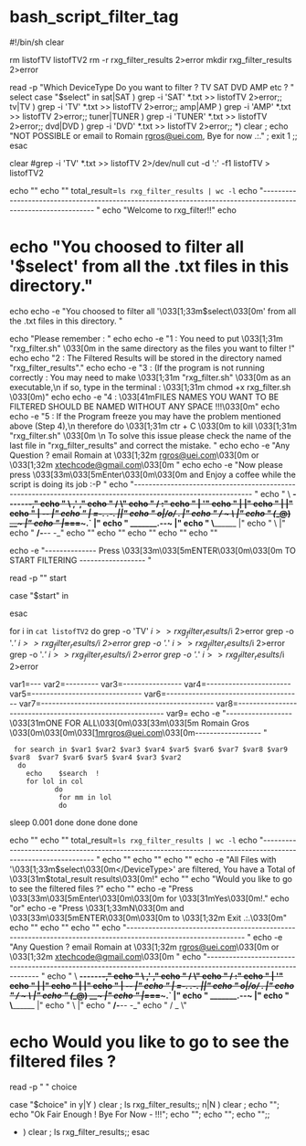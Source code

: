 # bash_script_filter_tag

#!/bin/sh
clear

rm listofTV listofTV2
rm -r rxg_filter_results 2>error
mkdir rxg_filter_results 2>error


read -p "Which DeviceType Do you want to filter ? TV SAT DVD AMP etc ? " select 
case "$select" in 
  sat|SAT ) grep -i '<DeviceType>SAT</DeviceType>' *.txt >> listofTV 2>error;; 
  tv|TV ) grep -i '<DeviceType>TV</DeviceType>' *.txt >> listofTV 2>error;;
  amp|AMP ) grep -i '<DeviceType>AMP</DeviceType>' *.txt >> listofTV 2>error;;
  tuner|TUNER ) grep -i '<DeviceType>TUNER</DeviceType>' *.txt >> listofTV 2>error;;
  dvd|DVD ) grep -i '<DeviceType>DVD</DeviceType>' *.txt >> listofTV 2>error;;
  *) clear ; echo "NOT POSSIBLE or email to Romain rgros@uei.com, Bye for now .:." ; exit 1 ;;
esac

clear
#grep -i '<DeviceType>TV</DeviceType>' *.txt >> listofTV 2>/dev/null
cut -d ':' -f1 listofTV > listofTV2

echo ""
echo ""
total_result=`ls rxg_filter_results | wc -l`
echo "-------------------------------------------------------------------------------------------------------------- "
echo "Welcome to rxg_filter!!"
echo
# echo "You choosed to filter all '<DeviceType>$select</DeviceType>' from all the .txt files in this directory."
echo
echo -e "You choosed to filter all '<DeviceType>\033[1;33m$select\033[0m</DeviceType>' from all the .txt files in this directory. "

echo "Please remember : "
echo 
echo -e "1 : You need to put \033[1;31m \"rxg_filter.sh\" \033[0m in the same directory as the files you want to filter !"
echo 
echo "2 : The Filtered Results will be stored in the directory named \"rxg_filter_results\"." 
echo
echo -e "3 : (If the program is not running correctly :  You may need to make \033[1;31m \"rxg_filter.sh\" \033[0m as an executable,\n if so, type in the terminal : \033[1;31m chmod +x rxg_filter.sh \033[0m)"
echo 
echo -e "4 : \033[41mFILES NAMES YOU WANT TO BE FILTERED SHOULD BE NAMED WITHOUT ANY SPACE !!!\033[0m"
echo  
echo -e "5 : If the Program freeze you may have the problem mentioned above (Step 4),\n therefore do \033[1;31m ctr + C \033[0m to kill \033[1;31m \"rxg_filter.sh\" \033[0m \n To solve this issue please check the name of the last file in \"rxg_filter_results\" and correct the mistake. "
echo
echo -e  "Any Question ? email Romain at \033[1;32m rgros@uei.com\033[0m or \033[1;32m xtechcode@gmail.com\033[0m "
echo 
echo -e  "Now please press \033[33m\033[5mEnter\033[0m\033[0m and Enjoy a coffee while the script is doing its job  :-P "
echo "-------------------------------------------------------------------------------------------------------------- "
echo "   \\         __------~~-,"
echo "    \\      ,'            ,"
echo "          /               \\"
echo "         /                :"
echo "        \|                  '"
echo "        \|                  \|"
echo "        \|                  \|"
echo "         \|   _--           \|"
echo "         _\| =-.     .-.   \|\|"
echo "         o\|/o/       _.   \|"
echo "         /  ~          \\ \|"
echo "       (____@)  ___~    \|"
echo "          \|_===~~~.\`    \|"
echo "       _______.--~     \|"
echo "       \\________       \|"
echo "                \\      \|"
echo "              __/-___-- -__"
echo ""
echo ""
echo ""
echo ""
echo ""

echo -e  "--------------   Press \033[33m\033[5mENTER\033[0m\033[0m TO START FILTERING ------------------  "

read -p "" start 

case "$start" in 

esac

for i in `cat listofTV2`
do
  grep -o '<DeviceType>TV</DeviceType>' $i >> rxg_filter_results/$i 2>error
  grep -o '<EDID>.*</EDID>' $i >> rxg_filter_results/$i 2>error
  grep -o '<EDIDPresent>.*</EDIDPresent>' $i >> rxg_filter_results/$i 2>error
  grep -o '<EdidMfg>.*</EdidMfg>' $i >> rxg_filter_results/$i 2>error
  grep -o '<EdidMonitorName>.*</EdidMonitorName>' $i >> rxg_filter_results/$i 2>error 
 
var1=---
var2=---------
var3=----------------
var4=-----------------------
var5=------------------------------
var6=------------------------------------- 
var7=-----------------------------------------------
var8=----------------------------------------------------------
var9= echo -e  "------------------\033[31mONE FOR ALL\033[0m\033[33m\033[5m Romain Gros \033[0m\033[0m\033[1mrgros@uei.com\033[0m------------------  "
	 
	 for search in $var1 $var2 $var3 $var4 $var5 $var6 $var7 $var8 $var9 $var8  $var7 $var6 $var5 $var4 $var3 $var2
 	  do
	    echo    $search  ! 	
		for lol in col
	           do
	            for mm in lol
				do
sleep 0.001
                        done
                 done
        done
done



echo ""
echo ""
total_result=`ls rxg_filter_results | wc -l`
echo "-------------------------------------------------------------------------------------------------------------- "
echo ""
echo ""
echo ""
echo -e "All Files with '<DeviceType>\033[1;33m$select\033[0m</DeviceType>' are filtered, You have a Total of \033[31m$total_result results\033[0m!"
echo ""
echo "Would you like to go to see the filtered files ?"
echo ""
echo -e  "Press \033[33m\033[5mEnter\033[0m\033[0m for \033[31mYes\033[0m!."
echo "or"
echo -e  "Press \033[1;33mN\033[0m and \033[33m\033[5mENTER\033[0m\033[0m to \033[1;32m Exit .:.\033[0m"
echo ""
echo ""
echo ""
echo "-------------------------------------------------------------------------------------------------------------- "
echo -e  "Any Question ? email Romain at \033[1;32m rgros@uei.com\033[0m or \033[1;32m xtechcode@gmail.com\033[0m "
echo "-------------------------------------------------------------------------------------------------------------- "
echo "   \\         __------~~-,"
echo "    \\      ,'            ,"
echo "          /               \\"
echo "         /                :"
echo "        \|                  '"
echo "        \|                  \|"
echo "        \|                  \|"
echo "         \|   _--           \|"
echo "         _\| =-.     .-.   \|\|"
echo "         o\|/o/       _.   \|"
echo "         /  ~          \\ \|"
echo "       (____@)  ___~    \|"
echo "          \|_===~~~.\`    \|"
echo "       _______.--~     \|"
echo "       \\________       \|"
echo "                \\      \|"
echo "              __/-___-- -__"
echo "             /            _ \\"




# echo Would you like to go to see the filtered files ?
read -p " " choice 

case "$choice" in 
  y|Y ) clear ; ls rxg_filter_results;;
  n|N ) clear ; echo ""; echo "Ok Fair Enough ! Bye For Now - !!!"; echo ""; echo ""; echo "";; 
  * ) clear ; ls rxg_filter_results;;
esac
